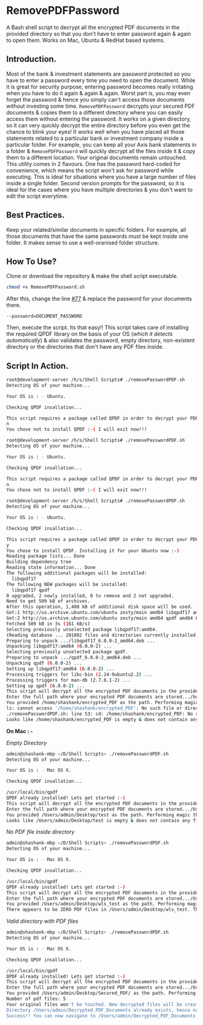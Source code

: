# RemovePDFPassword
A Bash shell script to decrypt all the encrypted PDF documents in the provided directory so that you don't have to enter password again &amp; again to open them. Works on Mac, Ubuntu & RedHat based systems.

## Introduction.

Most of the bank & investment statements are password protected so you have to enter a password every time you need to open the document. While it is great for security purpose, entering password becomes really irritating when you have to do it again & again & again. Worst part is, you may even forget the password & hence you simply can't access those documents without investing some time.
``RemovePDFPassword`` decrypts your secured PDF documents & copies them to a different directory where you can easily access them without entering the password. It works on a given directory, so it can very quickly decrypt the entire directory before you even get the chance to blink your eyes! It works well when you have placed all those statements related to a particular bank or investment company inside a particular folder. For example, you can keep all your Axis bank statements in a folder & ``RemovePDFPassword`` will quickly decrypt all the files inside it & copy them to a different location. Your original documemts remain untouched.
This utility comes in 2 flavours. One has the password hard-coded for convenience, which means the script won't ask for password while executing. This is ideal for situations where you have a large number of files inside a single folder. Second version prompts for the password, so it is ideal for the cases where you have multiple directories & you don't want to edit the script everytime.

## Best Practices.

Keep your related/similar documents in specific folders. For example, all those documents that have the same passwords must be kept inside one folder. It makes sense to use a well-oranised folder structure.

## How To Use?

Clone or download the repository & make the shell script executable.

```bash
chmod +x RemovePDFPassword.sh
```
After this, change the line [#77](https://github.com/shashank-ssriva/RemovePDFPassword/blob/ac5150d79929c7e0f3cf6a53696ca1c42681325a/RemovePDFPassword.sh#L77) & replace the password for your documents there.

``--password=DOCUMENT_PASSWORD``

Then, execute the script. Its that easy!! This script takes care of installing the required QPDF library on the basis of your OS (*which it detects automatically*) & also validates the password, empty directory, non-existent directory or the directories that don't have any PDF files inside.

## Script In Action.

```bash
root@development-server /h/s/Shell Scripts# ./removePasswordPDF.sh 
Detecting OS of your machine...

Your OS is : - Ubuntu.

Checking QPDF insallation...

This script requires a package called QPDF in order to decrypt your PDF files 8-) Do you want to install it? Its a one time process only. Press y to install or n to cancel.
n
You chose not to install QPDF :-( I will exit now!!!
```
```bash
root@development-server /h/s/Shell Scripts# ./removePasswordPDF.sh 
Detecting OS of your machine...

Your OS is : - Ubuntu.

Checking QPDF insallation...

This script requires a package called QPDF in order to decrypt your PDF files 8-) Do you want to install it? Its a one time process only. Press y to install or n to cancel.
n
You chose not to install QPDF :-( I will exit now!!!

root@development-server /h/s/Shell Scripts# ./removePasswordPDF.sh 
Detecting OS of your machine...

Your OS is : - Ubuntu.

Checking QPDF insallation...

This script requires a package called QPDF in order to decrypt your PDF files 8-) Do you want to install it? Its a one time process only. Press y to install or n to cancel.
y
You chose to install QPDF. Installing it for your Ubuntu now :-)
Reading package lists... Done
Building dependency tree       
Reading state information... Done
The following additional packages will be installed:
  libqpdf17
The following NEW packages will be installed:
  libqpdf17 qpdf
0 upgraded, 2 newly installed, 0 to remove and 2 not upgraded.
Need to get 509 kB of archives.
After this operation, 1,400 kB of additional disk space will be used.
Get:1 http://us.archive.ubuntu.com/ubuntu zesty/main amd64 libqpdf17 amd64 6.0.0-2 [300 kB]
Get:2 http://us.archive.ubuntu.com/ubuntu zesty/main amd64 qpdf amd64 6.0.0-2 [210 kB]
Fetched 509 kB in 3s (161 kB/s)
Selecting previously unselected package libqpdf17:amd64.
(Reading database ... 201002 files and directories currently installed.)
Preparing to unpack .../libqpdf17_6.0.0-2_amd64.deb ...
Unpacking libqpdf17:amd64 (6.0.0-2) ...
Selecting previously unselected package qpdf.
Preparing to unpack .../qpdf_6.0.0-2_amd64.deb ...
Unpacking qpdf (6.0.0-2) ...
Setting up libqpdf17:amd64 (6.0.0-2) ...
Processing triggers for libc-bin (2.24-9ubuntu2.2) ...
Processing triggers for man-db (2.7.6.1-2) ...
Setting up qpdf (6.0.0-2) ...
This script will decrypt all the encrypted PDF documents in the provided directory, given they all have the same password.
Enter the full path where your encrypted PDF documents are stored.../home/shashank/encrypted_PDF
You provided /home/shashank/encrypted_PDF as the path. Performing magic there! ;-) But before that, lets see if this directory contains any PDF files or not.
ls: cannot access '/home/shashank/encrypted_PDF': No such file or directory
./removePasswordPDF.sh: line 53: cd: /home/shashank/encrypted_PDF: No such file or directory
Looks like /home/shashank/encrypted_PDF is empty & does not contain any file at all. Exiting now...
```
__On Mac : -__

*Empty Directory*

```bash
admin@shashank-mbp ~/D/Shell Scripts> ./removePasswordPDF.sh
Detecting OS of your machine...

Your OS is : - Mac OS X.

Checking QPDF insallation...

/usr/local/bin/qpdf
QPDF already installed! Lets get started :-)
This script will decrypt all the encrypted PDF documents in the provided directory, given they all have the same password.
Enter the full path where your encrypted PDF documents are stored.../Users/admin/Desktop/test
You provided /Users/admin/Desktop/test as the path. Performing magic there! ;-) But before that, lets see if this directory contains any PDF files or not.
Looks like /Users/admin/Desktop/test is empty & does not contain any file at all. Exiting now...
```
*No PDF file inside directory*
```bash
admin@shashank-mbp ~/D/Shell Scripts> ./removePasswordPDF.sh
Detecting OS of your machine...

Your OS is : - Mac OS X.

Checking QPDF insallation...

/usr/local/bin/qpdf
QPDF already installed! Lets get started :-)
This script will decrypt all the encrypted PDF documents in the provided directory, given they all have the same password.
Enter the full path where your encrypted PDF documents are stored.../Users/admin/Desktop/wls_test
You provided /Users/admin/Desktop/wls_test as the path. Performing magic there! ;-) But before that, lets see if this directory contains any PDF files or not.
There appears to be ZERO PDF files in /Users/admin/Desktop/wls_test. There is nothing to decrypt! Exiting now...
```
*Valid directory with PDF files*
```bash
admin@shashank-mbp ~/D/Shell Scripts> ./removePasswordPDF.sh
Detecting OS of your machine...

Your OS is : - Mac OS X.

Checking QPDF insallation...

/usr/local/bin/qpdf
QPDF already installed! Lets get started :-)
This script will decrypt all the encrypted PDF documents in the provided directory, given they all have the same password.
Enter the full path where your encrypted PDF documents are stored.../Users/admin/Desktop/Secured_PDF/
You provided /Users/admin/Desktop/Secured_PDF/ as the path. Performing magic there! ;-) But before that, lets see if this directory contains any PDF files or not.
Number of pdf files: 5
Your original files won't be touched. New decrypted files will be created in directory : - /Users/admin/Decrypted_PDF_Documents.
Directory /Users/admin/Decrypted_PDF_Documents already exists, hence not creating it!
Success!! You can now navigate to /Users/admin/Decrypted_PDF_Documents directory to access your PDF documents without having to enter passwords :-)
```
